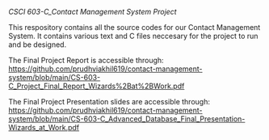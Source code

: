 *CSCI 603-C_Contact Management System Project*

This respository contains all the source codes for our Contact Management System. It contains various text and C files neccesary for the project to run and be designed.

The Final Project Report is accessible through: https://github.com/prudhviakhil619/contact-management-system/blob/main/CS-603-C_Project_Final_Report_Wizards%2Bat%2BWork.pdf

The Final Project Presentation slides are accessible through: https://github.com/prudhviakhil619/contact-management-system/blob/main/CS-603-C_Advanced_Database_Final_Presentation-Wizards_at_Work.pdf
